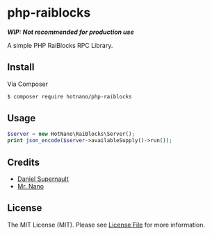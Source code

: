 # php-raiblocks

***WIP: Not recommended for production use***

A simple PHP RaiBlocks RPC Library.


## Install

Via Composer

``` bash
$ composer require hotnano/php-raiblocks
```

## Usage

``` php
$server = new HotNano\RaiBlocks\Server();
print json_encode($server->availableSupply()->run());
```

## Credits

- [Daniel Supernault](https://github.com/dansup)
- [Mr. Nano](https://github.com/hotnanocoin)

## License

The MIT License (MIT). Please see [License File](LICENSE.md) for more information.
